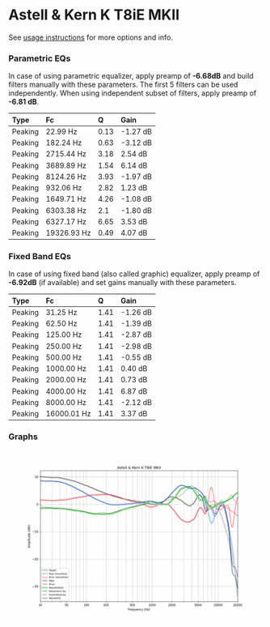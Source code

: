 # Astell & Kern K T8iE MKII
See [usage instructions](https://github.com/jaakkopasanen/AutoEq#usage) for more options and info.

### Parametric EQs
In case of using parametric equalizer, apply preamp of **-6.68dB** and build filters manually
with these parameters. The first 5 filters can be used independently.
When using independent subset of filters, apply preamp of **-6.81 dB**.

| Type    | Fc          |    Q | Gain     |
|:--------|:------------|:-----|:---------|
| Peaking | 22.99 Hz    | 0.13 | -1.27 dB |
| Peaking | 182.24 Hz   | 0.63 | -3.12 dB |
| Peaking | 2715.44 Hz  | 3.18 | 2.54 dB  |
| Peaking | 3689.89 Hz  | 1.54 | 6.14 dB  |
| Peaking | 8124.26 Hz  | 3.93 | -1.97 dB |
| Peaking | 932.06 Hz   | 2.82 | 1.23 dB  |
| Peaking | 1649.71 Hz  | 4.26 | -1.08 dB |
| Peaking | 6303.38 Hz  | 2.1  | -1.80 dB |
| Peaking | 6327.17 Hz  | 6.65 | 3.53 dB  |
| Peaking | 19326.93 Hz | 0.49 | 4.07 dB  |

### Fixed Band EQs
In case of using fixed band (also called graphic) equalizer, apply preamp of **-6.92dB**
(if available) and set gains manually with these parameters.

| Type    | Fc          |    Q | Gain     |
|:--------|:------------|:-----|:---------|
| Peaking | 31.25 Hz    | 1.41 | -1.26 dB |
| Peaking | 62.50 Hz    | 1.41 | -1.39 dB |
| Peaking | 125.00 Hz   | 1.41 | -2.87 dB |
| Peaking | 250.00 Hz   | 1.41 | -2.98 dB |
| Peaking | 500.00 Hz   | 1.41 | -0.55 dB |
| Peaking | 1000.00 Hz  | 1.41 | 0.40 dB  |
| Peaking | 2000.00 Hz  | 1.41 | 0.73 dB  |
| Peaking | 4000.00 Hz  | 1.41 | 6.87 dB  |
| Peaking | 8000.00 Hz  | 1.41 | -2.12 dB |
| Peaking | 16000.01 Hz | 1.41 | 3.37 dB  |

### Graphs
![](./Astell%20&%20Kern%20K%20T8iE%20MKII.png)